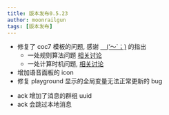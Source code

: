 ```yaml
---
title: 版本发布0.5.23
author: moonrailgun
tags: [版本发布]
---
```


- 修复了 coc7 模板的问题, 感谢 [　(‘～`；)](https://support.qq.com/products/308023/profile/25/) 的指出
  - 一处规则算法问题 [相关讨论](https://support.qq.com/products/308023/post/161606022597370787/)
  - 一处计算时机问题, [相关讨论](https://support.qq.com/products/308023/post/161606053722730562/)
- 增加语音面板的 icon
- 修复 playground 显示的全局变量无法正常更新的 bug

<!--truncate-->

- ack 增加了消息的群组 uuid
- ack 会跳过本地消息
